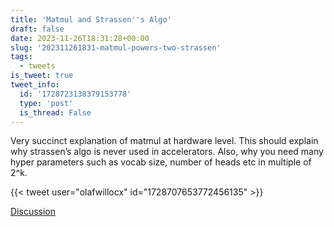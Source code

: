 ```yaml
---
title: 'Matmul and Strassen''s Algo'
draft: false
date: 2023-11-26T18:31:28+00:00
slug: '202311261831-matmul-powers-two-strassen'
tags:
  - tweets
is_tweet: true
tweet_info:
  id: '1728723138379153778'
  type: 'post'
  is_thread: False
---
```




Very succinct explanation of matmul at hardware level. This should explain why strassen’s algo is never used in accelerators. Also, why you need many hyper parameters such as vocab size, number of heads etc in multiple of 2^k.

{{< tweet user="olafwillocx" id="1728707653772456135" >}}

[Discussion](https://x.com/sytelus/status/1728723138379153778)
